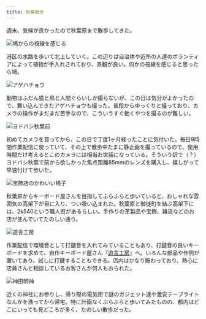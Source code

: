 ```yaml
---
title: 秋葉散歩
---
```

週末、気候が良かったので秋葉原まで散歩してきた。

![](https://lh6.googleusercontent.com/XyYCqGTz4n0OPkF_XNe9JvExqVdBd_oYalq0MQpsKyoaUXPuBb8UEKXXp6FlIQv6OgB6CepE0qwrA5IjXQ6RDAs7xYPcRSYKeW9x2oJkzdyzW5Y_kIwHKjbKfoZFK4K2tXwxysyWLD-Wzv9Zjf48M-w "鳩からの視線を感じる")

港区の水路を歩いて北上していく。この辺りは自治体や近所の人達のボランティアによって植物が手入れされており、景観が良い。何かの視線を感じると思ったら鳩。

![](https://lh6.googleusercontent.com/oQ2Frjrq5T4ZpXaLSIgem1prIX1pqFw2w_0reUiY-4wnTpbQ61QVHAYKresqDUiqAnufTZveOxHyK-m_XZfTcYdCz-vuJUeEiAc5TKIDBap7ws3bAFpH6VNAJF93oBXQikZCgvzlUrYxSEIFCOWbOhM "アゲハチョウ")

動物はふだん猫と鳥と人間ぐらいしか撮らないが、この日は気分がよかったので、舞い込んできたアゲハチョウも撮った。普段からゆっくりと撮っており、カメラの操作がまだまだ苦手なので、こういうすぐ動くやつを撮るのが難しい。

![](https://lh6.googleusercontent.com/vdZjhChBWHSZoICJ3AORjYqpDUUVwSjW4HIhDYxgq9HdxDWjNi4AY8wmbA8LBKGKxLHeEjVaG4Ix-zGcBlgnXP6ly5LlRW_OwdiffITYOTZogTtD1SDZQzrPyYGcMUM1RoD8GjyriHaPNiAaxSNxtCc "ヨドバシ秋葉前")

初めてカメラを買ってから、この日で丁度1ヶ月経ったことに気付いた。毎日9時間作業配信に使っていて、その上で散歩中たまに静止画を撮っているので、使用時間だけ考えるとこのカメラには相当お世話になっている。そういう訳で（？）ヨドバシ秋葉で前から欲しかった焦点距離85mmのレンズを購入し、嬉しがって早速付けて歩いた。

![](https://lh4.googleusercontent.com/amOFLw1fg0GSSEYpMqTgWa-23yNQoDsY275SRK80a75NPSKImYcRJQcDszHVE8agP436YcaKJbi9C0JeCjkSThnHdcv2yrdArURbgxmK1Ne4UPEHy9YjXTESeJXSPsdVnZ74LZSJeeeyLPF5tKqmBp0 "宝飾店のかわいい椅子")

秋葉原からキーボード屋さんを目指してふらふらと歩いていると、おしゃれな雰囲気の高架下が目に入り、つい吸い込まれた。秋葉原と御徒町を結ぶ高架下には、2k540という職人街があるらしい。手作りの革製品や宝飾、雑貨などのお店が並んでいてたのしい通り。

![](https://lh6.googleusercontent.com/sBg2dOuP-tnlFZxtIeMg8DWZsdGGFEGaffPRX1yipZMqo8hsdB5KSywnUdrPFl3AFJSmI6yLpt8jQIIvKZR8dbPhJwAzr2J2Yh4ZqFsC0TprVpmx0cUH-D-Zs297lQP9OSs-kw5t2_BnJvLqDyIOUfA "遊舎工房")

作業配信で環境音として打鍵音を入れてみていることもあり、打鍵音の良いキーボードを求めて、自作キーボード屋さん『[遊舎工房](https://yushakobo.jp/)』へ。いろんな部品や作例が置いてあり、試しに打鍵することもできる。店内はかなり賑わっており、熱心に店員さんと相談しているお客さんが何人もおられた。

![](https://lh5.googleusercontent.com/5ZA0_stIGrfHCeBiDmIiKm17bNCYKu27Xr_ESuCwkltewHbaZ8GDgDMuibz9yQt6TCQbn2kp_K1xEzjlLPqgSGGH-F8ehsN2yWwsPsimq0Tt0iVGfVXu10G36iZ2BjjI9t8Zjh6z6KDZvCoM6dvv0vk "神田明神")

近くの神社にお参りし、帰り際の電気街で謎のガジェット達や激安テープライトなんかを漁ってから帰宅。特に計画なくぶらぶらと歩いてみたものの、都内はどこにいっても見どころが多く、たのしい散歩だった。
